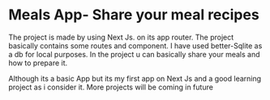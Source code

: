 # Meals App- Share your meal recipes

The project is made by using Next Js. on its app router. The project basically contains some routes and component. I have used better-Sqlite as a db for local purposes. In the project  u can basically share your meals and how to prepare it. 

Although its a basic App but its my first app on Next Js and a good learning project as i consider it. More projects will be coming in future
